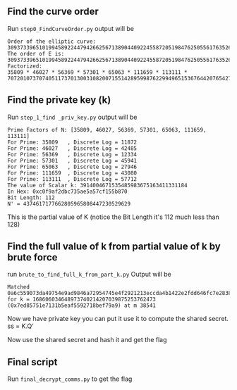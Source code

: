 ## Find the curve order
Run `step0_FindCurveOrder.py`
output will be 
```
Order of the elliptic curve: 30937339651019945892244794266256713890440922455872051984762505561763526780311616863989511376879697740787911484829297
The order of E is:
30937339651019945892244794266256713890440922455872051984762505561763526780311616863989511376879697740787911484829297
Factorized:
35809 * 46027 * 56369 * 57301 * 65063 * 111659 * 113111 * 7072010737074051173701300310820071551428959987622994965153676442076542799542912293
```

## Find the private key (k)
Run `step_1_find _priv_key.py`
output will be
```
Prime Factors of N: [35809, 46027, 56369, 57301, 65063, 111659, 113111]
For Prime: 35809   , Discrete Log = 11872   
For Prime: 46027   , Discrete Log = 42485   
For Prime: 56369   , Discrete Log = 12334   
For Prime: 57301   , Discrete Log = 45941   
For Prime: 65063   , Discrete Log = 27946   
For Prime: 111659  , Discrete Log = 43080   
For Prime: 113111  , Discrete Log = 57712   
The value of Scalar k: 3914004671535485983675163411331184
In Hex: 0xc0f9af2dbc735ae5a57cf155b870
Bit Length: 112
N' = 4374617177662805965808447230529629
```
This is the partial value of K (notice the Bit Length it's 112 much less than 128)

## Find the full value of k from partial value of k by brute force
run `brute_to_find_full_k_from_part_k.py`
Output will be
```
Matched 0a6c559073da49754e9ad9846a72954745e4f2921213eccda4b1422e2fdd646fc7e28389c7c2e51a591e0147e2ebe7ae for k = 168606034648973740214207039875253762473 (0x7ed85751e7131b5eaf5592718bef79a9) at m 38541
```

Now we have private key you can put it use it to compute the shared secret. ss = K.Q'

Now use the shared secret and hash it and get the flag

## Final script
Run `final_decrypt_comms.py` to get the flag

